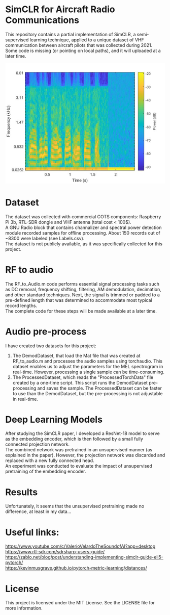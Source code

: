# SimCLR for Aircraft Radio Communications
This repository contains a partial implementation of SimCLR, a semi-supervised learning technique,
applied to a unique dataset of VHF communication between aircraft pilots that was collected during 2021.  
Some code is missing (or pointing on local paths), and it will uploaded at a later time.

![Mel spectogram of an audio record, transmitted in the VHF band at 2021](https://github.com/zahilaty/FlightVHF/blob/main/Images/MelSpecExample.jpg)

# Dataset
The dataset was collected with commercial COTS components: Raspberry Pi 3b, RTL-SDR dongle and VHF antenna (total cost < 100$).  
A GNU Radio block that contains channalizer and spectral power detection module recorded samples for offline processing. 
About 150 records out of ~8300 were labeled (see Labels.csv).  
The dataset is not publicly available, as it was specifically collected for this project.

# RF to audio
The RF_to_Audio.m code performs essential signal processing tasks such as DC removal,
frequency shifting, filtering, AM demodulation, decimation, and other standard techniques.
Next, the signal is trimmed or padded to a pre-defined length that was determined to accommodate
most typical record lengths.   
The complete code for these steps will be made available at a later time.

# Audio pre-process
I have created two datasets for this project:  
1) The DemodDataset, that load the Mat file that was created at RF_to_audio.m
and processes the audio samples using torchaudio. This dataset enables us to adjust
the parameters for the MEL spectrogram in real-time. However, processing a single sample
can be time-consuming.  
2) The ProcessedDataset, which reads the "ProcessedTorchData" file created by a one-time script.
This script runs the DemodDataset pre-processing and saves the sample.
The ProcessedDataset can be faster to use than the DemodDataset, 
but the pre-processing is not adjustable in real-time.

# Deep Learning Models
After studying the SimCLR paper, I developed a ResNet-18 model to serve as the embedding encoder,
which is then followed by a small fully connected projection network.  
The combined network was pretrained in an unsupervised manner (as explained in the paper).
However, the projection network was discarded and replaced with a new fully connected head.  
An experiment was conducted to evaluate the impact of unsupervised pretraining of the embedding encoder.

# Results
Unfortunately, it seems that the unsupervised pretraining made no difference,
at least in my data...

# Useful links:
https://www.youtube.com/c/ValerioVelardoTheSoundofAI?app=desktop  
https://www.rtl-sdr.com/sdrsharp-users-guide/  
https://zablo.net/blog/post/understanding-implementing-simclr-guide-eli5-pytorch/  
https://kevinmusgrave.github.io/pytorch-metric-learning/distances/

# License
This project is licensed under the MIT License. See the LICENSE file for more information.
